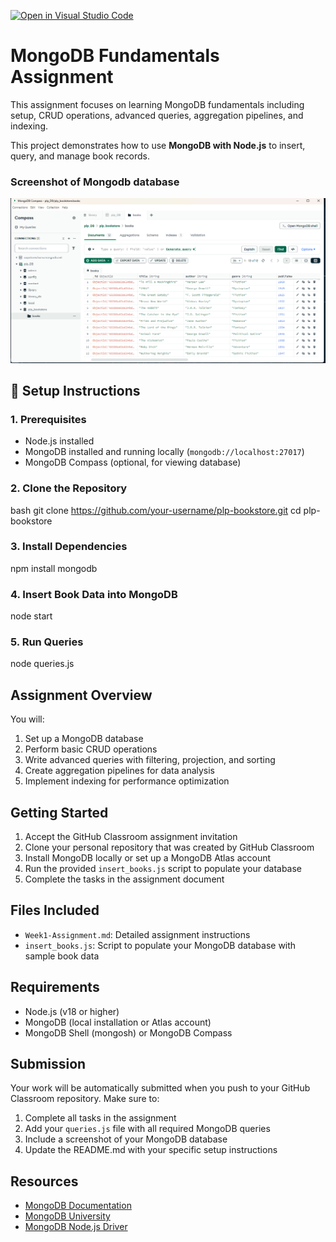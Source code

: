 [![Open in Visual Studio Code](https://classroom.github.com/assets/open-in-vscode-2e0aaae1b6195c2367325f4f02e2d04e9abb55f0b24a779b69b11b9e10269abc.svg)](https://classroom.github.com/online_ide?assignment_repo_id=19653352&assignment_repo_type=AssignmentRepo)
# MongoDB Fundamentals Assignment

This assignment focuses on learning MongoDB fundamentals including setup, CRUD operations, advanced queries, aggregation pipelines, and indexing.

This project demonstrates how to use **MongoDB with Node.js** to insert, query, and manage book records.
### Screenshot of Mongodb database
![Books Collection](./screenshot/Screenshot%202025-05-29%20173111.png)

## 🔧 Setup Instructions

### 1. Prerequisites

- Node.js installed
- MongoDB installed and running locally (`mongodb://localhost:27017`)
- MongoDB Compass (optional, for viewing database)

### 2. Clone the Repository

bash
git clone https://github.com/your-username/plp-bookstore.git
cd plp-bookstore

### 3.  Install Dependencies

npm install mongodb


### 4. Insert Book Data into MongoDB

node start


### 5. Run Queries

node queries.js


## Assignment Overview

You will:
1. Set up a MongoDB database
2. Perform basic CRUD operations
3. Write advanced queries with filtering, projection, and sorting
4. Create aggregation pipelines for data analysis
5. Implement indexing for performance optimization

## Getting Started

1. Accept the GitHub Classroom assignment invitation
2. Clone your personal repository that was created by GitHub Classroom
3. Install MongoDB locally or set up a MongoDB Atlas account
4. Run the provided `insert_books.js` script to populate your database
5. Complete the tasks in the assignment document

## Files Included

- `Week1-Assignment.md`: Detailed assignment instructions
- `insert_books.js`: Script to populate your MongoDB database with sample book data

## Requirements

- Node.js (v18 or higher)
- MongoDB (local installation or Atlas account)
- MongoDB Shell (mongosh) or MongoDB Compass

## Submission

Your work will be automatically submitted when you push to your GitHub Classroom repository. Make sure to:

1. Complete all tasks in the assignment
2. Add your `queries.js` file with all required MongoDB queries
3. Include a screenshot of your MongoDB database
4. Update the README.md with your specific setup instructions

## Resources

- [MongoDB Documentation](https://docs.mongodb.com/)
- [MongoDB University](https://university.mongodb.com/)
- [MongoDB Node.js Driver](https://mongodb.github.io/node-mongodb-native/) 